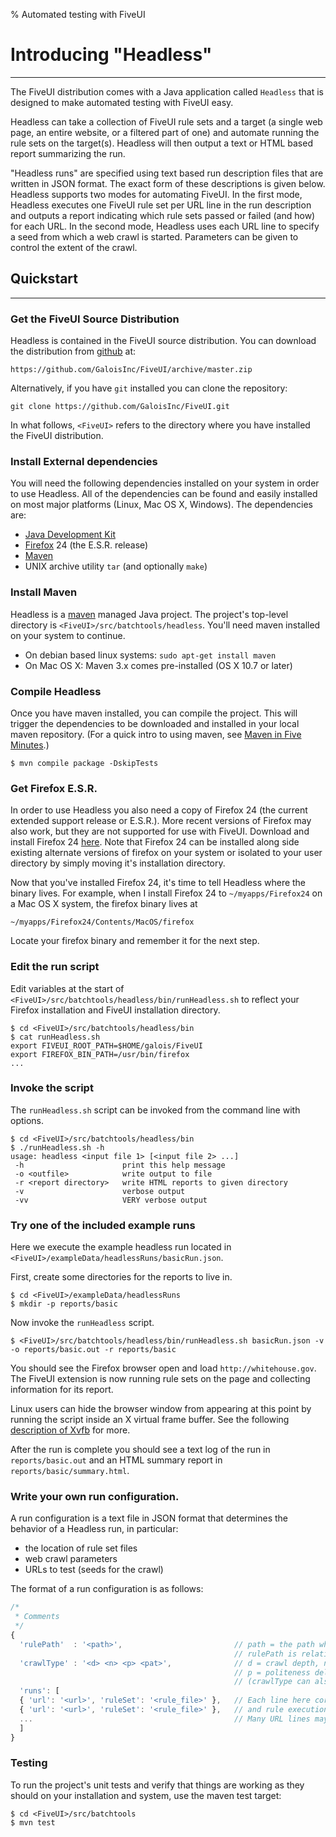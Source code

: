 % Automated testing with FiveUI

# Introducing "Headless"

-------------

The FiveUI distribution comes with a Java application called `Headless` that is
designed to make automated testing with FiveUI easy.

Headless can take a collection of FiveUI rule sets and a target
(a single web page, an entire website, or a filtered part of one)
and automate running the rule sets on the target(s). Headless
will then output a text or HTML based report summarizing the run.

"Headless runs" are specified using text based run description files that are
written in JSON format. The exact form of these descriptions is given below.
Headless supports two modes for automating FiveUI. In the first mode,
Headless executes one FiveUI rule set per URL line in the run description and
outputs a report indicating which rule sets passed or failed (and how) for each
URL. In the second mode, Headless uses each URL line to specify a seed from
which a web crawl is started.  Parameters can be given to control the extent of
the crawl.


## Quickstart

-------------

### Get the FiveUI Source Distribution

Headless is contained in the FiveUI source distribution. You can download the
distribution from [github](http://github.com/galoisinc/FiveUI) at:

    https://github.com/GaloisInc/FiveUI/archive/master.zip

Alternatively, if you have `git` installed you can clone the repository:

    git clone https://github.com/GaloisInc/FiveUI.git

In what follows, `<FiveUI>` refers to the directory where you have installed the
FiveUI distribution.

### Install External dependencies

You will need the following dependencies installed on your system in order
to use Headless. All of the dependencies can be found and easily installed
on most major platforms (Linux, Mac OS X, Windows). The dependencies are:

 - [Java Development Kit](http://www.java.com)
 - [Firefox](http://www.mozilla.org/en-US/firefox/organizations/all.html) 24 (the
   E.S.R. release)
 - [Maven](http://maven.apache.org/download.cgi)
 - UNIX archive utility `tar` (and optionally `make`)

### Install Maven

Headless is a [maven](http://maven.apache.org/) managed Java project. The
project's top-level directory is `<FiveUI>/src/batchtools/headless`.  You'll need maven
installed on your system to continue.

 - On debian based linux systems: `sudo apt-get install maven`
 - On Mac OS X: Maven 3.x comes pre-installed (OS X 10.7 or later)

### Compile Headless

Once you have maven installed, you can compile the project. This will trigger
the dependencies to be downloaded and installed in your local maven repository.
(For a quick intro to using maven, see [Maven in Five
Minutes](http://maven.apache.org/guides/getting-started/maven-in-five-minutes.html).)

```
$ mvn compile package -DskipTests
```

### Get Firefox E.S.R.

In order to use Headless you also need a copy of Firefox 24 (the current
extended support release or E.S.R.). More recent versions of Firefox may also work, but
they are not supported for use with FiveUI. Download and install Firefox 24
[here](http://www.mozilla.org/en-US/firefox/organizations/all.html). Note that
Firefox 24 can be installed along side existing alternate versions of firefox on
your system or isolated to your user directory by simply moving it's
installation directory.

Now that you've installed Firefox 24, it's time to tell Headless where the
binary lives. For example, when I install Firefox 24 to `~/myapps/Firefox24` on a
Mac OS X system, the firefox binary lives at

```
~/myapps/Firefox24/Contents/MacOS/firefox
```

Locate your firefox binary and remember it for the next step.

### Edit the run script

Edit variables at the start of
`<FiveUI>/src/batchtools/headless/bin/runHeadless.sh` to reflect your
Firefox installation and FiveUI installation directory.

```
$ cd <FiveUI>/src/batchtools/headless/bin
$ cat runHeadless.sh
export FIVEUI_ROOT_PATH=$HOME/galois/FiveUI
export FIREFOX_BIN_PATH=/usr/bin/firefox
...
```

### Invoke the script

The `runHeadless.sh` script can be invoked from the command line with options.

```
$ cd <FiveUI>/src/batchtools/headless/bin
$ ./runHeadless.sh -h
usage: headless <input file 1> [<input file 2> ...]
 -h                      print this help message
 -o <outfile>            write output to file
 -r <report directory>   write HTML reports to given directory
 -v                      verbose output
 -vv                     VERY verbose output
```

### Try one of the included example runs

Here we execute the example headless run located in
`<FiveUI>/exampleData/headlessRuns/basicRun.json`.

First, create some directories for the reports to live in.

```
$ cd <FiveUI>/exampleData/headlessRuns
$ mkdir -p reports/basic
```

Now invoke the `runHeadless` script.

```
$ <FiveUI>/src/batchtools/headless/bin/runHeadless.sh basicRun.json -v -o reports/basic.out -r reports/basic
```

You should see the Firefox browser open and load `http://whitehouse.gov`. The FiveUI
extension is now running rule sets on the page and collecting information for its
report.

Linux users can hide the browser window from appearing at this point
by running the script inside an X virtual frame buffer. See the
following [description of Xvfb](http://en.wikipedia.org/wiki/Xvfb)
for more.

After the run is complete you should see a text log of the run in
`reports/basic.out` and an HTML summary report in
`reports/basic/summary.html`.

### Write your own run configuration.

A run configuration is a text file in JSON format that determines the behavior
of a Headless run, in particular:

 - the location of rule set files
 - web crawl parameters
 - URLs to test (seeds for the crawl)

The format of a run configuration is as follows:

```javascript
/*
 * Comments
 */
{
  'rulePath'  : '<path>',                         // path = the path where rule set files referenced below live.
                                                  // rulePath is relative to the run description file.
  'crawlType' : '<d> <n> <p> <pat>',              // d = crawl depth, n = max number of pages to retrieve.
                                                  // p = politeness delay (ms), pat = URL glob pattern
                                                  // (crawlType can also be 'none').
  'runs': [
  { 'url': '<url>', 'ruleSet': '<rule_file>' },   // Each line here corresponds to a separate webcrawl
  { 'url': '<url>', 'ruleSet': '<rule_file>' },   // and rule execution pass.
  ...                                             // Many URL lines may follow.
  ]
}
```

### Testing

To run the project's unit tests and verify that things are working as they should on
your installation and system, use the maven test target:

```
$ cd <FiveUI>/src/batchtools
$ mvn test
```
